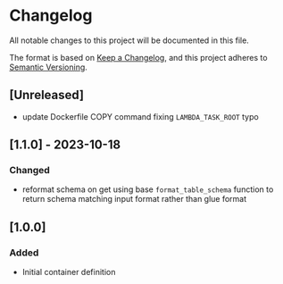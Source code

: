 <!-- markdownlint-disable MD003 -->

# Changelog

All notable changes to this project will be documented in this file.

The format is based on [Keep a Changelog](https://keepachangelog.com/en/1.0.0/),
and this project adheres to [Semantic Versioning](https://semver.org/spec/v2.0.0.html).

## [Unreleased]

- update Dockerfile COPY command fixing `LAMBDA_TASK_ROOT` typo

## [1.1.0] - 2023-10-18

### Changed

- reformat schema on get using base `format_table_schema` function to return schema
  matching input format rather than glue format

## [1.0.0]

### Added

- Initial container definition

